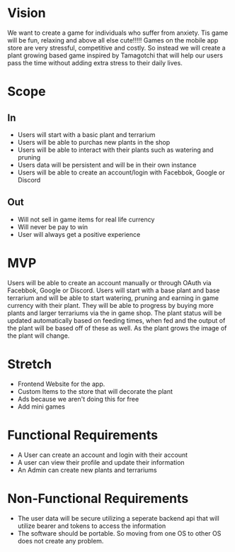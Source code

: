 # Vision
We want to create a game for individuals who suffer from anxiety. Tis game will be fun, relaxing and above all else cute!!!!! Games on the mobile app store are very stressful, competitive and costly. So instead we will create a plant growing based game inspired by Tamagotchi that will help our users pass the time without adding extra stress to their daily lives.

# Scope
## In
* Users will start with a basic plant and terrarium
* Users will be able to purchas new plants in the shop
* Users will be able to interact with their plants such as watering and pruning
* Users data will be persistent and will be in their own instance
* Users will be able to create an account/login with Facebbok, Google or Discord

## Out
* Will not sell in game items for real life currency
* Will never be pay to win
* User will always get a positive experience

# MVP
Users will be able to create an account manually or through OAuth via Facebbok, Google or Discord. Users will start with a base plant and base terrarium and will be able to start watering, pruning and earning in game currency with their plant. They will be able to progress by buying more plants and larger terrariums via the in game shop. The plant status will be updated automatically based on feeding times, when fed and the output of the plant will be based off of these as well. As the plant grows the image of the plant will change.

# Stretch
* Frontend Website for the app.
* Custom Items to the store that will decorate the plant
* Ads because we aren't doing this for free
* Add mini games

# Functional Requirements
* A User can create an account and login with their account
* A user can view their profile and update their information
* An Admin can create new plants and terrariums

# Non-Functional Requirements
* The user data will be secure utilizing a seperate backend api that will utilize bearer and tokens to access the information
* The software should be portable. So moving from one OS to other OS does not create any problem.